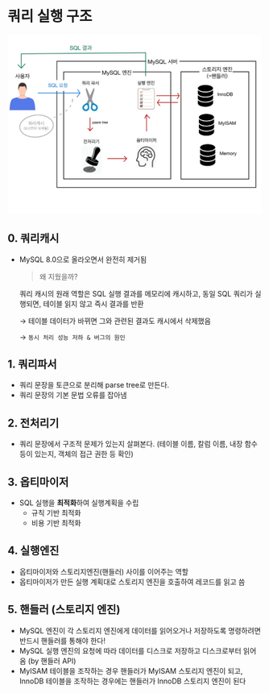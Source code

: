 # 쿼리 실행 구조

![queryProcess](./image/queryProcess.jpg)

## 0. 쿼리캐시
- MySQL 8.0으로 올라오면서 완전히 제거됨
    > 왜 지웠을까?
    
    쿼리 캐시의 원래 역할은 SQL 실행 결과를 메모리에 캐시하고, 동일 SQL 쿼리가 실행되면, 테이블 읽지 않고 즉시 결과를 반환
        
    → 테이블 데이터가 바뀌면 그와 관련된 결과도 캐시에서 삭제했음
    
    → `동시 처리 성능 저하 & 버그의 원인` 

## 1. 쿼리파서
- 쿼리 문장을 토큰으로 분리해 parse tree로 만든다.
- 쿼리 문장의 기본 문법 오류를 잡아냄

## 2. 전처리기

- 쿼리 문장에서 구조적 문제가 있는지 살펴본다. (테이블 이름, 칼럼 이름, 내장 함수 등이 있는지, 객체의 접근 권한 등 확인)

## 3. 옵티마이저

- SQL 실행을 **최적화**하여 실행계획을 수립
    - 규칙 기반 최적화
    - 비용 기반 최적화

## 4. 실행엔진

- 옵티마이저와 스토리지엔진(핸들러) 사이를 이어주는 역할
- 옵티마이저가 만든 실행 계획대로 스토리지 엔진을 호출하여 레코드를 읽고 씀

## 5. 핸들러 (스토리지 엔진)

- MySQL 엔진이 각 스토리지 엔진에게 데이터를 읽어오거나 저장하도록 명령하려면 반드시 핸들러를 통해야 한다!
- MySQL 실행 엔진의 요청에 따라 데이터를 디스크로 저장하고 디스크로부터 읽어옴 (by 핸들러 API)
- MyISAM 테이블을 조작하는 경우 핸들러가 MyISAM 스토리지 엔진이 되고, InnoDB 테이블을 조작하는 경우에는 핸들러가 InnoDB 스토리지 엔진이 된다